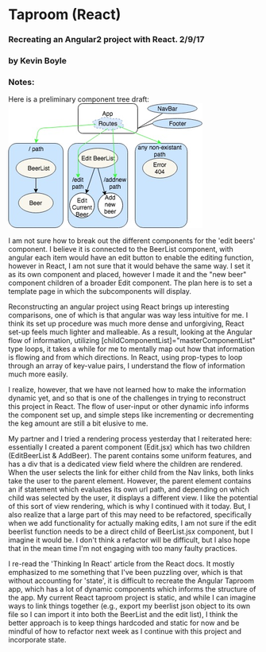 # Taproom (React)
### Recreating an Angular2 project with React. 2/9/17
### by **Kevin Boyle**

### Notes:
Here is a preliminary component tree draft:
![component tree](img/componenttree.jpg?raw=true)

I am not sure how to break out the different components for the 'edit beers' component. I believe it is connected to the BeerList component, with angular each item would have an edit button to enable the editing function, however in React, I am not sure that it would behave the same way. I set it as its own component and placed, however I made it and the "new beer" component children of a broader Edit component. The plan here is to set a template page in which the subcomponents will display.

Reconstructing an angular project using React brings up interesting comparisons, one of which is that angular was way less intuitive for me. I think its set up procedure was much more dense and unforgiving, React set-up feels much lighter and malleable. As a result, looking at the Angular flow of information, utilizing [childComponentList]="masterComponentList" type loops, it takes a while for me to mentally map out how that information is flowing and from which directions. In React, using prop-types to loop through an array of key-value pairs, I understand the flow of information much more easily.

I realize, however, that we have not learned how to make the information dynamic yet, and so that is one of the challenges in trying to reconstruct this project in React. The flow of user-input or other dynamic info informs the component set up, and simple steps like incrementing or decrementing the keg amount are still a bit elusive to me.

My partner and I tried a rendering process yesterday that I reiterated here: essentially I created a parent component (Edit.jsx) which has two children (EditBeerList & AddBeer). The parent contains some uniform features, and has a div that is a dedicated view field where the children are rendered. When the user selects the link for either child from the Nav links, both links take the user to the parent element. However, the parent element contains an if statement which evaluates its own url path, and depending on which child was selected by the user, it displays a different view. I like the potential of this sort of view rendering, which is why I continued with it today. But, I also realize that a large part of this may need to be refactored, specifically when we add functionality for actually making edits, I am not sure if the edit beerlist function needs to be a direct child of BeerList.jsx component, but I imagine it would be. I don't think a refactor will be difficult, but I also hope that in the mean time I'm not engaging with too many faulty practices.

I re-read the 'Thinking In React' article from the React docs. It mostly emphasized to me something that I've been puzzling over, which is that without accounting for 'state', it is difficult to recreate the Angular Taproom app, which has a lot of dynamic components which informs the structure of the app. My current React taproom project is static, and while I can imagine ways to link things together (e.g., export my beerlist json object to its own file so I can import it into both the BeerList and the edit list), I think the better approach is to keep things hardcoded and static for now and be mindful of how to refactor next week as I continue with this project and incorporate state.
